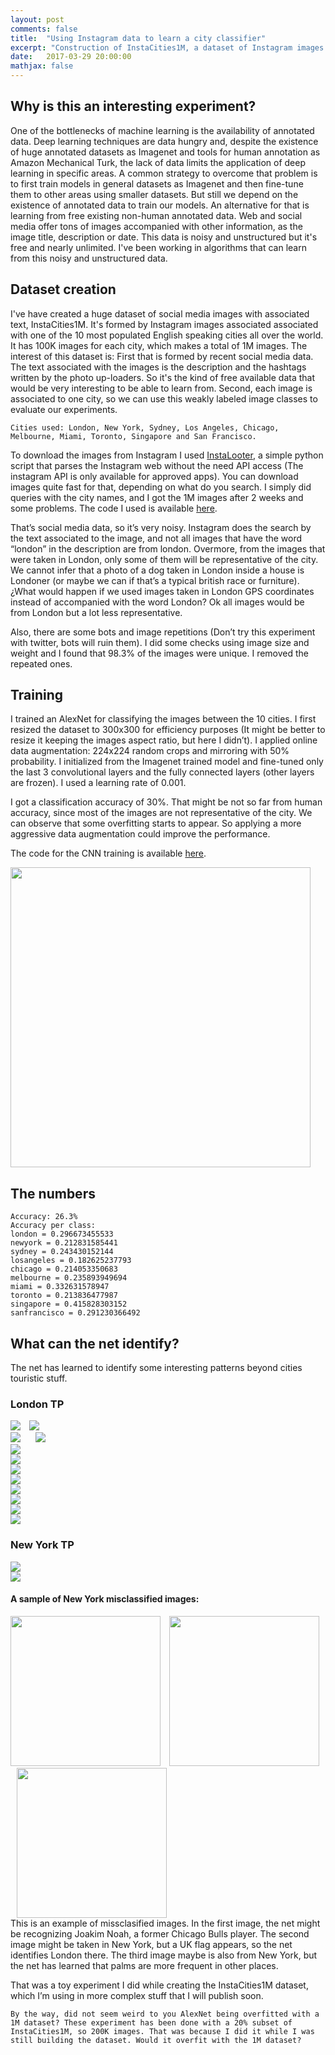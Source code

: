 ```yaml
---
layout: post
comments: false
title:  "Using Instagram data to learn a city classifier"
excerpt: "Construction of InstaCities1M, a dataset of Instagram images associated to a city and training of a CNN that learns to classify images betweeen the different cities. A simple experiment to show how social media data can be used to learn."
date:   2017-03-29 20:00:00
mathjax: false
---
```



## Why is this an interesting experiment?

One of the bottlenecks of machine learning is the availability of annotated data. Deep learning techniques are data hungry and, despite the existence of huge annotated datasets as Imagenet and tools for human annotation as Amazon Mechanical Turk, the lack of data limits the application of deep learning in specific areas. A common strategy to overcome that problem is to first train models in general datasets as Imagenet and then fine-tune them to other areas using smaller datasets. But still we depend on the existence of annotated data to train our models.
An alternative for that is learning from free existing non-human annotated data. Web and social media offer tons of images accompanied with other information, as the image title, description or date. This data is noisy and unstructured but it's free and nearly unlimited. I've been working in algorithms that can learn from this noisy and unstructured data. 

## Dataset creation

I've have created a huge dataset of social media images with associated text, InstaCities1M. It's formed by Instagram images associated associated with one of the 10 most populated English speaking cities all over the world. It has 100K images for each city, which makes a total of 1M images. The interest of this dataset is: First that is formed by recent social media data. The text associated with the images is the description and the hashtags written by the photo up-loaders. So it's the kind of free available data that would be very interesting to be able to learn from. Second, each image is associated to one city, so we can use this weakly labeled image classes to evaluate our experiments.


```
Cities used: London, New York, Sydney, Los Angeles, Chicago, Melbourne, Miami, Toronto, Singapore and San Francisco.
```

To download the images from Instagram I used [InstaLooter](https://github.com/althonos/InstaLooter), a simple python script that parses the Instagram web without the need API access (The instagram API is only available for approved apps). You can download images quite fast for that, depending on what do you search. I simply did queries with the city names, and I got the 1M images after 2 weeks and some problems. The code I used is available [here](https://github.com/gombru/SocialMediaWeakLabeling/tree/master/instagram).

That’s social media data, so it’s very noisy. Instagram does the search by the text associated to the image, and not all images that have the word “london” in the description are from london. Overmore, from the images that were taken in London, only some of them will be representative of the city. We cannot infer that a photo of a dog taken in London inside a house is Londoner (or maybe we can if that’s a typical british race or furniture). 
¿What would happen if we used images taken in London GPS coordinates instead of accompanied with the word London? Ok all images would be from London but a lot less representative.

Also, there are some bots and image repetitions (Don’t try this experiment with twitter, bots will ruin them). I did some checks using image size and weight and I found that 98.3% of the images were unique. I removed the repeated ones. 


## Training

I trained an AlexNet for classifying the images between the 10 cities. I first resized the dataset to 300x300 for efficiency purposes (It might be better to resize it keeping the images aspect ratio, but here I didn’t).  I applied online data augmentation: 224x224 random crops and mirroring with 50% probability. I initialized from the Imagenet trained model and fine-tuned only the last 3 convolutional layers and the fully connected layers (other layers are frozen). I used a learning rate of 0.001.

I got a classification accuracy of 30%. That might be not so far from human accuracy, since most of the images are not representative of the city. We can observe that some overfitting starts to appear. So applying a more aggressive data augmentation could improve the performance.

The code for the CNN training is available [here](https://github.com/gombru/SocialMediaWeakLabeling/tree/master/cnn).

<div class="imgcap">
<img src="/assets/cities_classification/training.png" height="480">
</div>


## The numbers

```
Accuracy: 26.3%
Accuracy per class:
london = 0.296673455533
newyork = 0.212831585441
sydney = 0.243430152144
losangeles = 0.182625237793
chicago = 0.214053350683
melbourne = 0.235893949694
miami = 0.332631578947
toronto = 0.213836477987
singapore = 0.415828303152
sanfrancisco = 0.291230366492
```




## What can the net identify? 

The net has learned to identify some interesting patterns beyond cities touristic stuff.

### London TP

<div class="imgcap">
<div style="display:inline-block">
	<img src="/assets/cities_classification/image6.jpg">
</div>
<div style="display:inline-block; margin-left: 10px;">
	<img src="/assets/cities_classification/image2.jpg">
</div>
</div>

<div class="imgcap">
<div style="display:inline-block">
	<img src="/assets/cities_classification/image1.jpg">
</div>
<div style="display:inline-block; margin-left: 20px;">
	<img src="/assets/cities_classification/image5.jpg">
</div>
</div>

<div class="imgcap">
<img src="/assets/cities_classification/image1.jpg">
</div>
<div class="imgcap">
<img src="/assets/cities_classification/image5.jpg">
</div>
<div class="imgcap">
<img src="/assets/cities_classification/image7.jpg">
</div>
<div class="imgcap">
<img src="/assets/cities_classification/image11.jpg">
</div>
<div class="imgcap">
<img src="/assets/cities_classification/image13.jpg">
</div>
<div class="imgcap">
<img src="/assets/cities_classification/image15.jpg">
</div>
<div class="imgcap">
<img src="/assets/cities_classification/image17.jpg">
</div>
<div class="imgcap">
<img src="/assets/cities_classification/image20.jpg">
</div>

### New York TP

<div class="imgcap">
<img src="/assets/cities_classification/image8.jpg">
</div>
<div class="imgcap">
<img src="/assets/cities_classification/image8.jpg">
</div>

#### A sample of New York misclassified images:

<div class="imgcap">
<div style="display:inline-block">
	<img src="/assets/cities_classification/image22.jpg" height="240">
</div>
<div style="display:inline-block; margin-left: 10px;">
	<img src="/assets/cities_classification/image23.jpg" height="240">
</div>
<div style="display:inline-block; margin-left: 10px;">
	<img src="/assets/cities_classification/image4.jpg" height="240">
</div>
</div>

<div class="thecap">This is an example of missclasified images. In the first image, the net might be recognizing Joakim Noah, a former Chicago Bulls player. The second image might be taken in New York, but a UK flag appears, so the net identifies London there. The third image maybe is also from New York, but the net has learned that palms are more frequent in other places.</div>
</div>

That was a toy experiment I did while creating the InstaCities1M dataset, which I’m using in more complex stuff that I will publish soon.
 
```
By the way, did not seem weird to you AlexNet being overfitted with a 1M dataset? These experiment has been done with a 20% subset of InstaCities1M, so 200K images. That was because I did it while I was still building the dataset. Would it overfit with the 1M dataset?
```









